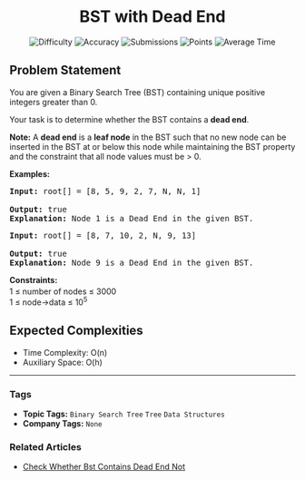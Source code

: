 <h1 align="center">BST with Dead End</h1>

<p align="center">
  <img alt="Difficulty" title="Difficulty" src="https://custom-icon-badges.demolab.com/badge/Difficulty: Medium-1F222E?style=for-the-badge&logoColor=white&logo=fire"/>
  <img alt="Accuracy" title="Accuracy" src="https://custom-icon-badges.demolab.com/badge/Accuracy: 35.99%25-1F222E?style=for-the-badge&logoColor=white&logo=target"/>
  <img alt="Submissions" title="Submissions" src="https://custom-icon-badges.demolab.com/badge/Submissions: 96K+-1F222E?style=for-the-badge&logoColor=white&logo=repo"/>
  <img alt="Points" title="Points" src="https://custom-icon-badges.demolab.com/badge/Points: 4-1F222E?style=for-the-badge&logoColor=white&logo=award"/>
  <img alt="Average Time" title="Average Time" src="https://custom-icon-badges.demolab.com/badge/Average%20Time: N/A-1F222E?style=for-the-badge&logoColor=white&logo=clock"/>
</p>

## Problem Statement

You are given a Binary Search Tree (BST) containing unique positive integers greater than 0.

Your task is to determine whether the BST contains a <b>dead end</b>.

<b>Note:</b> A <b>dead end</b> is a <b>leaf node</b> in the BST such that no new node can be inserted in the BST at or below this node while maintaining the BST property and the constraint that<b> </b>all node values must be > 0.

<b>Examples:</b>

<pre><b>Input: </b>root[] = [8, 5, 9, 2, 7, N, N, 1]<br><b></b><br><b>Output: </b>true
<b>Explanation: </b>Node 1 is a Dead End in the given BST.</pre>

<pre><b>Input:</b> root[] = [8, 7, 10, 2, N, 9, 13]<b><br></b><br><b>Output:</b> true
<b>Explanation: </b>Node 9 is a Dead End in the given BST.</pre>

<b>Constraints:</b><br>1 ≤ number of nodes ≤ 3000<sup><br></sup>1 ≤ node->data ≤ 10<sup>5</sup><sup><br></sup>

## Expected Complexities
- Time Complexity: O(n)
- Auxiliary Space: O(h)

<hr>

### Tags
- **Topic Tags:** `Binary Search Tree` `Tree` `Data Structures`
- **Company Tags:** `None`

### Related Articles
- [Check Whether Bst Contains Dead End Not](https://www.geeksforgeeks.org/check-whether-bst-contains-dead-end-not/)
